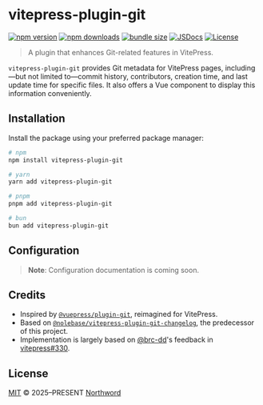 # vitepress-plugin-git

[![npm version][npm-version-src]][npm-version-href]
[![npm downloads][npm-downloads-src]][npm-downloads-href]
[![bundle size][bundle-src]][bundle-href]
[![JSDocs][jsdocs-src]][jsdocs-href]
[![License][license-src]][license-href]

> A plugin that enhances Git-related features in VitePress.

`vitepress-plugin-git` provides Git metadata for VitePress pages, including—but not limited to—commit history, contributors, creation time, and last update time for specific files. It also offers a Vue component to display this information conveniently.

## Installation

Install the package using your preferred package manager:

```sh
# npm
npm install vitepress-plugin-git

# yarn
yarn add vitepress-plugin-git

# pnpm
pnpm add vitepress-plugin-git

# bun
bun add vitepress-plugin-git
```

## Configuration

> **Note**: Configuration documentation is coming soon.

## Credits

* Inspired by [`@vuepress/plugin-git`](https://github.com/vuepress/ecosystem/tree/main/plugins/development/plugin-git), reimagined for VitePress.
* Based on [`@nolebase/vitepress-plugin-git-changelog`](https://www.npmjs.com/package/@nolebase/vitepress-plugin-git-changelog), the predecessor of this project.
* Implementation is largely based on [@brc-dd](https://github.com/brc-dd)'s feedback in [vitepress#330](https://github.com/vuejs/vitepress/issues/3001#issuecomment-1732237283).

## License

[MIT](./LICENSE) © 2025–PRESENT [Northword](https://github.com/northword)

<!-- Badge links -->

[npm-version-src]: https://img.shields.io/npm/v/vitepress-plugin-git?style=flat&colorA=080f12&colorB=1fa669
[npm-version-href]: https://npmjs.com/package/vitepress-plugin-git
[npm-downloads-src]: https://img.shields.io/npm/dm/vitepress-plugin-git?style=flat&colorA=080f12&colorB=1fa669
[npm-downloads-href]: https://npmjs.com/package/vitepress-plugin-git
[bundle-src]: https://img.shields.io/bundlephobia/minzip/vitepress-plugin-git?style=flat&colorA=080f12&colorB=1fa669&label=minzip
[bundle-href]: https://bundlephobia.com/result?p=vitepress-plugin-git
[license-src]: https://img.shields.io/github/license/northword/vitepress-plugin-git.svg?style=flat&colorA=080f12&colorB=1fa669
[license-href]: https://github.com/northword/vitepress-plugin-git/blob/main/LICENSE
[jsdocs-src]: https://img.shields.io/badge/jsdocs-reference-080f12?style=flat&colorA=080f12&colorB=1fa669
[jsdocs-href]: https://www.jsdocs.io/package/vitepress-plugin-git
